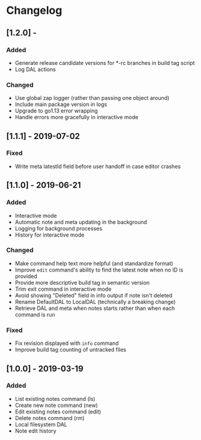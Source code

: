 # Changelog

## [1.2.0] -
### Added
- Generate release candidate versions for \*-rc branches in build tag script
- Log DAL actions

### Changed
- Use global zap logger (rather than passing one object around)
- Include main package version in logs
- Upgrade to go1.13 error wrapping
- Handle errors more gracefully in interactive mode

## [1.1.1] - 2019-07-02
### Fixed
- Write meta latestId field before user handoff in case editor crashes

## [1.1.0] - 2019-06-21
### Added
- Interactive mode
- Automatic note and meta updating in the background
- Logging for background processes
- History for interactive mode

### Changed
- Make command help text more helpful (and standardize format)
- Improve `edit` command's ability to find the latest note when no ID is provided
- Provide more descriptive build tag in semantic version
- Trim exit command in interactive mode
- Avoid showing "Deleted" field in info output if note isn't deleted
- Rename DefaultDAL to LocalDAL (technically a breaking change)
- Retrieve DAL and meta when notes starts rather than when each command is run

### Fixed
- Fix revision displayed with `info` command
- Improve build tag counting of untracked files

## [1.0.0] - 2019-03-19
### Added
- List existing notes command (ls)
- Create new note command (new)
- Edit existing notes command (edit)
- Delete notes command (rm)
- Local filesystem DAL
- Note edit history

